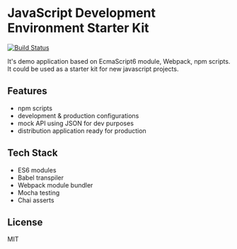 # JavaScript Development Environment Starter Kit
[![Build Status](https://travis-ci.org/artuste/js-dev-env.svg?branch=master)](https://travis-ci.org/artuste/js-dev-env)

It's demo application based on EcmaScript6 module, Webpack, npm scripts.
It could be used as a starter kit for new javascript projects.

## Features
* npm scripts
* development & production configurations
* mock API using JSON for dev purposes
* distribution application ready for production

## Tech Stack
* ES6 modules
* Babel transpiler
* Webpack module bundler
* Mocha testing
* Chai asserts

## License
MIT

